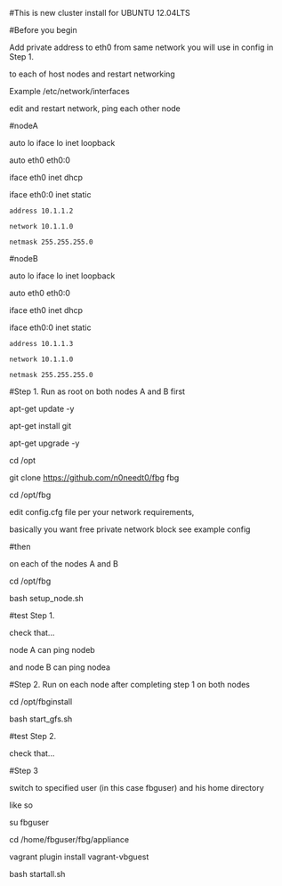 #This is new cluster install for UBUNTU 12.04LTS

#Before you begin 

Add private address to eth0 from same network you will use in config in Step 1. 

to each of host nodes and restart networking

Example /etc/network/interfaces

edit and restart network, ping each other node

#nodeA

auto lo
iface lo inet loopback

auto eth0 eth0:0

iface eth0 inet dhcp

iface eth0:0 inet static

    address 10.1.1.2

    network 10.1.1.0

    netmask 255.255.255.0

#nodeB

auto lo
iface lo inet loopback

auto eth0 eth0:0

iface eth0 inet dhcp

iface eth0:0 inet static

    address 10.1.1.3

    network 10.1.1.0

    netmask 255.255.255.0


#Step 1. Run as root on both nodes A and B first

apt-get update -y

apt-get install git

apt-get upgrade -y

cd /opt

git clone https://github.com/n0needt0/fbg fbg

cd /opt/fbg

edit config.cfg file per your network requirements, 

basically you want free private network block see example config

#then

on each of the nodes A and B

cd /opt/fbg

bash setup_node.sh

#test Step 1.

check that...

node A can ping nodeb

and node B can ping nodea

#Step 2. Run on each node after completing step 1 on both nodes

cd /opt/fbginstall

bash start_gfs.sh

#test Step 2.

check that...

#Step 3

switch to specified user (in this case fbguser) and his home directory

like so

su fbguser

cd /home/fbguser/fbg/appliance 

vagrant plugin install vagrant-vbguest

bash startall.sh
